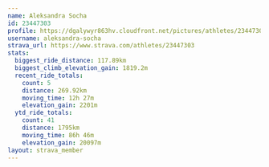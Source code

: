 ```yaml
---
name: Aleksandra Socha
id: 23447303
profile: https://dgalywyr863hv.cloudfront.net/pictures/athletes/23447303/14745546/4/large.jpg
username: aleksandra-socha
strava_url: https://www.strava.com/athletes/23447303
stats:
  biggest_ride_distance: 117.89km
  biggest_climb_elevation_gain: 1819.2m
  recent_ride_totals:
    count: 5
    distance: 269.92km
    moving_time: 12h 27m
    elevation_gain: 2201m
  ytd_ride_totals:
    count: 41
    distance: 1795km
    moving_time: 86h 46m
    elevation_gain: 20097m
layout: strava_member
--- 
```

